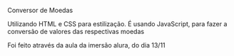 Conversor de Moedas

Utilizando HTML e CSS para estilização. É usando JavaScript, para fazer a conversão de valores das respectivas moedas

Foi feito através da aula da imersão alura, do dia 13/11